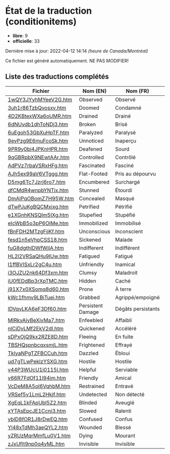 # État de la traduction (conditionitems)

 * **libre**: 9
 * **officielle**: 33


Dernière mise à jour: 2022-04-12 14:14 *(heure de Canada/Montréal)*

Ce fichier est généré automatiquement. NE PAS MODIFIER!
## Liste des traductions complétés

| Fichier   | Nom (EN)    | Nom (FR)    | État |
|-----------|-------------|-------------|:----:|
|[1wQY3JYyhMYeeV2G.htm](conditionitems/1wQY3JYyhMYeeV2G.htm)|Observed|Observé|libre|
|[3uh1r86TzbQvosxv.htm](conditionitems/3uh1r86TzbQvosxv.htm)|Doomed|Condamné|officielle|
|[4D2KBtexWXa6oUMR.htm](conditionitems/4D2KBtexWXa6oUMR.htm)|Drained|Drainé|officielle|
|[6dNUvdb1dhToNDj3.htm](conditionitems/6dNUvdb1dhToNDj3.htm)|Broken|Brisé|officielle|
|[6uEgoh53GbXuHpTF.htm](conditionitems/6uEgoh53GbXuHpTF.htm)|Paralyzed|Paralysé|officielle|
|[9evPzg9E6muFcoSk.htm](conditionitems/9evPzg9E6muFcoSk.htm)|Unnoticed|Inaperçu|officielle|
|[9PR9y0bi4JPKnHPR.htm](conditionitems/9PR9y0bi4JPKnHPR.htm)|Deafened|Sourd|officielle|
|[9qGBRpbX9NEwtAAr.htm](conditionitems/9qGBRpbX9NEwtAAr.htm)|Controlled|Contrôlé|officielle|
|[AdPVz7rbaVSRxHFg.htm](conditionitems/AdPVz7rbaVSRxHFg.htm)|Fascinated|Fasciné|officielle|
|[AJh5ex99aV6VTggg.htm](conditionitems/AJh5ex99aV6VTggg.htm)|Flat-Footed|Pris au dépourvu|officielle|
|[D5mg6Tc7Jzrj6ro7.htm](conditionitems/D5mg6Tc7Jzrj6ro7.htm)|Encumbered|Surchargé|officielle|
|[dfCMdR4wnpbYNTix.htm](conditionitems/dfCMdR4wnpbYNTix.htm)|Stunned|Étourdi|officielle|
|[DmAIPqOBomZ7H95W.htm](conditionitems/DmAIPqOBomZ7H95W.htm)|Concealed|Masqué|officielle|
|[dTwPJuKgBQCMxixg.htm](conditionitems/dTwPJuKgBQCMxixg.htm)|Petrified|Pétrifié|officielle|
|[e1XGnhKNSQIm5IXg.htm](conditionitems/e1XGnhKNSQIm5IXg.htm)|Stupefied|Stupéfié|officielle|
|[eIcWbB5o3pP6OIMe.htm](conditionitems/eIcWbB5o3pP6OIMe.htm)|Immobilized|Immobilisé|officielle|
|[fBnFDH2MTzgFijKf.htm](conditionitems/fBnFDH2MTzgFijKf.htm)|Unconscious|Inconscient|officielle|
|[fesd1n5eVhpCSS18.htm](conditionitems/fesd1n5eVhpCSS18.htm)|Sickened|Malade|officielle|
|[fuG8dgthlDWfWjIA.htm](conditionitems/fuG8dgthlDWfWjIA.htm)|Indifferent|Indifférent|libre|
|[HL2l2VRSaQHu9lUw.htm](conditionitems/HL2l2VRSaQHu9lUw.htm)|Fatigued|Fatigué|officielle|
|[I1ffBVISxLr2gC4u.htm](conditionitems/I1ffBVISxLr2gC4u.htm)|Unfriendly|Inamical|officielle|
|[i3OJZU2nk64Df3xm.htm](conditionitems/i3OJZU2nk64Df3xm.htm)|Clumsy|Maladroit|officielle|
|[iU0fEDdBp3rXpTMC.htm](conditionitems/iU0fEDdBp3rXpTMC.htm)|Hidden|Caché|officielle|
|[j91X7x0XSomq8d60.htm](conditionitems/j91X7x0XSomq8d60.htm)|Prone|À terre|officielle|
|[kWc1fhmv9LBiTuei.htm](conditionitems/kWc1fhmv9LBiTuei.htm)|Grabbed|Agrippé/empoigné|libre|
|[lDVqvLKA6eF3Df60.htm](conditionitems/lDVqvLKA6eF3Df60.htm)|Persistent Damage|Dégâts persistants|officielle|
|[MIRkyAjyBeXivMa7.htm](conditionitems/MIRkyAjyBeXivMa7.htm)|Enfeebled|Affaibli|officielle|
|[nlCjDvLMf2EkV2dl.htm](conditionitems/nlCjDvLMf2EkV2dl.htm)|Quickened|Accéléré|officielle|
|[sDPxOjQ9kx2RZE8D.htm](conditionitems/sDPxOjQ9kx2RZE8D.htm)|Fleeing|En fuite|officielle|
|[TBSHQspnbcqxsmjL.htm](conditionitems/TBSHQspnbcqxsmjL.htm)|Frightened|Effrayé|officielle|
|[TkIyaNPgTZFBCCuh.htm](conditionitems/TkIyaNPgTZFBCCuh.htm)|Dazzled|Ébloui|officielle|
|[ud7gTLwPeklzYSXG.htm](conditionitems/ud7gTLwPeklzYSXG.htm)|Hostile|Hostile|libre|
|[v44P3WUcU1j0115l.htm](conditionitems/v44P3WUcU1j0115l.htm)|Helpful|Serviable|libre|
|[v66R7FdOf11l94im.htm](conditionitems/v66R7FdOf11l94im.htm)|Friendly|Amical|libre|
|[VcDeM8A5oI6VqhbM.htm](conditionitems/VcDeM8A5oI6VqhbM.htm)|Restrained|Entravé|libre|
|[VRSef5y1LmL2Hkjf.htm](conditionitems/VRSef5y1LmL2Hkjf.htm)|Undetected|Non détecté|officielle|
|[XgEqL1kFApUbl5Z2.htm](conditionitems/XgEqL1kFApUbl5Z2.htm)|Blinded|Aveuglé|officielle|
|[xYTAsEpcJE1Ccni3.htm](conditionitems/xYTAsEpcJE1Ccni3.htm)|Slowed|Ralenti|libre|
|[yblD8fOR1J8rDwEQ.htm](conditionitems/yblD8fOR1J8rDwEQ.htm)|Confused|Confus|officielle|
|[Yl48xTdMh3aeQYL2.htm](conditionitems/Yl48xTdMh3aeQYL2.htm)|Wounded|Blessé|libre|
|[yZRUzMqrMmfLu0V1.htm](conditionitems/yZRUzMqrMmfLu0V1.htm)|Dying|Mourant|officielle|
|[zJxUflt9np0q4yML.htm](conditionitems/zJxUflt9np0q4yML.htm)|Invisible|Invisible|officielle|
